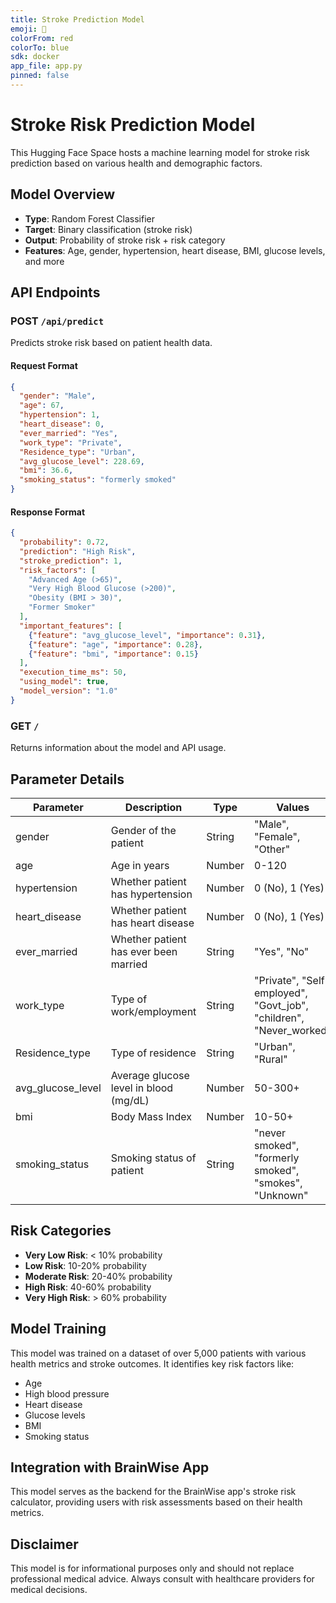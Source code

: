 ```yaml
---
title: Stroke Prediction Model
emoji: 🧠
colorFrom: red
colorTo: blue
sdk: docker
app_file: app.py
pinned: false
---
```


# Stroke Risk Prediction Model

This Hugging Face Space hosts a machine learning model for stroke risk prediction based on various health and demographic factors.

## Model Overview

- **Type**: Random Forest Classifier
- **Target**: Binary classification (stroke risk)
- **Output**: Probability of stroke risk + risk category
- **Features**: Age, gender, hypertension, heart disease, BMI, glucose levels, and more

## API Endpoints

### POST `/api/predict`

Predicts stroke risk based on patient health data.

#### Request Format

```json
{
  "gender": "Male",
  "age": 67,
  "hypertension": 1,
  "heart_disease": 0,
  "ever_married": "Yes",
  "work_type": "Private",
  "Residence_type": "Urban",
  "avg_glucose_level": 228.69,
  "bmi": 36.6,
  "smoking_status": "formerly smoked"
}
```

#### Response Format

```json
{
  "probability": 0.72,
  "prediction": "High Risk",
  "stroke_prediction": 1,
  "risk_factors": [
    "Advanced Age (>65)",
    "Very High Blood Glucose (>200)",
    "Obesity (BMI > 30)",
    "Former Smoker"
  ],
  "important_features": [
    {"feature": "avg_glucose_level", "importance": 0.31},
    {"feature": "age", "importance": 0.28},
    {"feature": "bmi", "importance": 0.15}
  ],
  "execution_time_ms": 50,
  "using_model": true,
  "model_version": "1.0"
}
```

### GET `/`

Returns information about the model and API usage.

## Parameter Details

| Parameter | Description | Type | Values |
|-----------|-------------|------|--------|
| gender | Gender of the patient | String | "Male", "Female", "Other" |
| age | Age in years | Number | 0-120 |
| hypertension | Whether patient has hypertension | Number | 0 (No), 1 (Yes) |
| heart_disease | Whether patient has heart disease | Number | 0 (No), 1 (Yes) |
| ever_married | Whether patient has ever been married | String | "Yes", "No" |
| work_type | Type of work/employment | String | "Private", "Self-employed", "Govt_job", "children", "Never_worked" |
| Residence_type | Type of residence | String | "Urban", "Rural" |
| avg_glucose_level | Average glucose level in blood (mg/dL) | Number | 50-300+ |
| bmi | Body Mass Index | Number | 10-50+ |
| smoking_status | Smoking status of patient | String | "never smoked", "formerly smoked", "smokes", "Unknown" |

## Risk Categories

- **Very Low Risk**: < 10% probability 
- **Low Risk**: 10-20% probability
- **Moderate Risk**: 20-40% probability
- **High Risk**: 40-60% probability
- **Very High Risk**: > 60% probability

## Model Training

This model was trained on a dataset of over 5,000 patients with various health metrics and stroke outcomes. It identifies key risk factors like:

- Age
- High blood pressure
- Heart disease
- Glucose levels
- BMI
- Smoking status

## Integration with BrainWise App

This model serves as the backend for the BrainWise app's stroke risk calculator, providing users with risk assessments based on their health metrics.

## Disclaimer

This model is for informational purposes only and should not replace professional medical advice. Always consult with healthcare providers for medical decisions. 